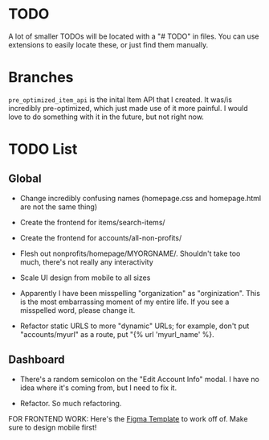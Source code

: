 # TODO

A lot of smaller TODOs will be located with a "# TODO" in files. You can use extensions to easily locate these, or just find them manually.

# Branches

`pre_optimized_item_api` is the inital Item API that I created. It was/is incredibly pre-optimized, which just made use of it more painful. I would love to do something with it in the future, but not right now.

# TODO List

## Global

- Change incredibly confusing names (homepage.css and homepage.html are not the same thing)

- Create the frontend for items/search-items/

- Create the frontend for accounts/all-non-profits/

- Flesh out nonprofits/homepage/MYORGNAME/. Shouldn't take too much, there's not really any interactivity

- Scale UI design from mobile to all sizes

- Apparently I have been misspelling "organization" as "orginization". This is the most embarrassing moment of my entire life. If you see a misspelled word, please change it.

- Refactor static URLS to more "dynamic" URLs; for example, don't put "accounts/myurl" as a route, put "{% url 'myurl_name' %}.

## Dashboard

- There's a random semicolon on the "Edit Account Info" modal. I have no idea where it's coming from, but I need to fix it.

- Refactor. So much refactoring.

FOR FRONTEND WORK: Here's the [Figma Template](https://www.figma.com/file/pKaku2N7xVPbCGQb1p6LIJ/NPL?type=design&node-id=0-1&mode=design&t=mc7YWpRIbtvPRkHG-11) to work off of. Make sure to design mobile first!
